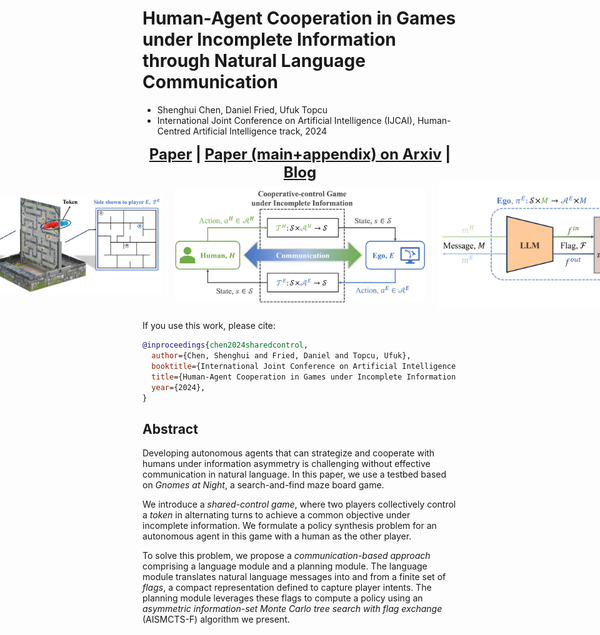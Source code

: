 # Human-Agent Cooperation in Games under Incomplete Information through Natural Language Communication
- Shenghui Chen, Daniel Fried, Ufuk Topcu
- International Joint Conference on Artificial Intelligence (IJCAI), Human-Centred Artificial Intelligence track, 2024

<div align="center" style="font-size: 24px; font-weight: bold;">
<!--   <a href="link-to-code">Code</a> |-->
  <a href="link-to-ijcai-paper">Paper</a> |
  <a href="link-to-paper-main-appendix">Paper (main+appendix) on Arxiv</a> |
  <a href="https://shenghui-chen.com/publication/2024/03/22/shared_control_game/">Blog</a>
</div>

<div style="display: flex; justify-content: center; align-items: center; margin: 0 10px; margin-bottom: 20px;">
  <img src="images/gnomes_at_night.jpg" alt="sharedcontrol1" width="400" style="margin: 0 10px;"/>
  <img src="images/cooperative_control_game.jpg" alt="sharedcontrol1" width="400" style="margin: 0 10px;"/>
  <img src="images/approach_overview.jpg" alt="sharedcontrol1" width="400" style="margin: 0 10px;"/>
</div>

If you use this work, please cite:

```bibtex
@inproceedings{chen2024sharedcontrol,
  author={Chen, Shenghui and Fried, Daniel and Topcu, Ufuk},
  booktitle={International Joint Conference on Artificial Intelligence (IJCAI), Human-Centred Artificial Intelligence track}, 
  title={Human-Agent Cooperation in Games under Incomplete Information through Natural Language Communication}, 
  year={2024},
}
```

## Abstract
Developing autonomous agents that can strategize and cooperate with humans under information asymmetry is challenging without effective communication in natural language. 
In this paper, we use a testbed based on *Gnomes at Night*, a search-and-find maze board game. 

We introduce a *shared-control game*, where two players collectively control a *token* in alternating turns to achieve a common objective under incomplete information. 
We formulate a policy synthesis problem for an autonomous agent in this game with a human as the other player.

To solve this problem, we propose a *communication-based approach* comprising a language module and a planning module. The language module translates natural language messages into and from a finite set of *flags*, a compact representation defined to capture player intents. The planning module leverages these flags to compute a policy using an *asymmetric information-set Monte Carlo tree search with flag exchange* (AISMCTS-F) algorithm we present. 
